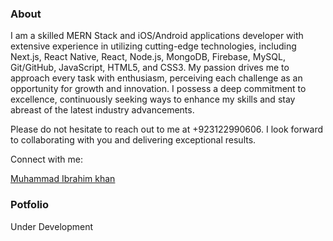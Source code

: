 ###  About

I am a skilled MERN Stack and iOS/Android applications developer with extensive experience in utilizing cutting-edge technologies, including Next.js, React Native, React, Node.js, MongoDB, Firebase, MySQL, Git/GitHub, JavaScript, HTML5, and CSS3.
My passion drives me to approach every task with enthusiasm, perceiving each challenge as an opportunity for growth and innovation. I possess a deep commitment to excellence, continuously seeking ways to enhance my skills and stay abreast of the latest industry advancements.

Please do not hesitate to reach out to me at +923122990606. I look forward to collaborating with you and delivering exceptional results.

Connect with me:
<div class="badge-base LI-profile-badge" data-locale="en_US" data-size="large" data-theme="dark" data-type="HORIZONTAL" data-vanity="muhammad-ibrahim-khan-68111a1a1" data-version="v1"><a class="badge-base__link LI-simple-link" href="https://pk.linkedin.com/in/muhammad-ibrahim-khan-68111a1a1?trk=profile-badge">Muhammad Ibrahim khan</a></div>
              


### Potfolio 
Under Development 


